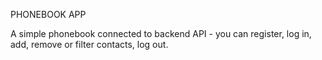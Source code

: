 PHONEBOOK APP

A simple phonebook connected to backend API - you can register, log in, add, remove or filter contacts, log out.
